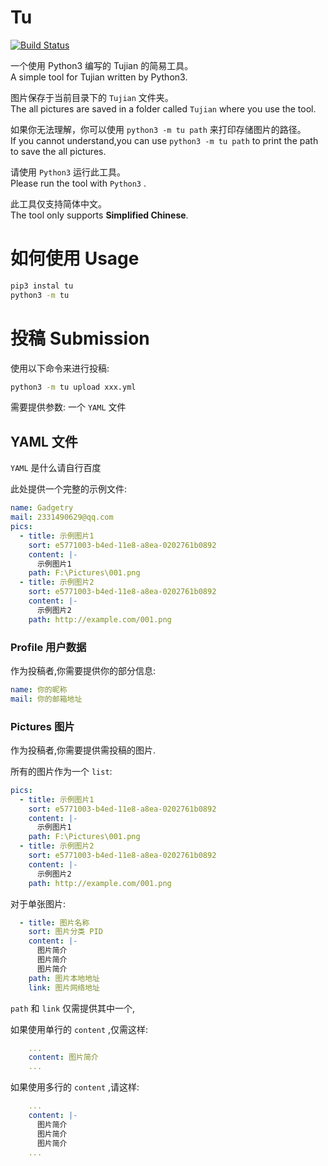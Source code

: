 # Tu

[![Build Status](https://travis-ci.org/gggxbbb/tujian_python.svg?branch=master)](https://travis-ci.org/gggxbbb/tujian_python)  
  
一个使用 Python3 编写的 Tujian 的简易工具。  
A simple tool for Tujian written by Python3.  
  
图片保存于当前目录下的 `Tujian` 文件夹。  
The all pictures are saved in a folder called `Tujian` where you use the tool.  
  
如果你无法理解，你可以使用 `python3 -m tu path` 来打印存储图片的路径。  
If you cannot understand,you can use `python3 -m tu path` to print the path to save the all pictures.  
  
请使用 `Python3` 运行此工具。  
Please run the tool with `Python3` .  
  
此工具仅支持简体中文。  
The tool only supports **Simplified Chinese**.

# 如何使用 Usage 

```bash
pip3 instal tu
python3 -m tu
```

# 投稿 Submission

使用以下命令来进行投稿:  
```bash
python3 -m tu upload xxx.yml
```
需要提供参数: 一个 `YAML` 文件  

## YAML 文件

`YAML` 是什么请自行百度  

此处提供一个完整的示例文件:  

```yaml
name: Gadgetry
mail: 2331490629@qq.com
pics:
  - title: 示例图片1
    sort: e5771003-b4ed-11e8-a8ea-0202761b0892
    content: |-
      示例图片1
    path: F:\Pictures\001.png
  - title: 示例图片2
    sort: e5771003-b4ed-11e8-a8ea-0202761b0892
    content: |-
      示例图片2
    path: http://example.com/001.png
```

### Profile 用户数据

作为投稿者,你需要提供你的部分信息:  

```yaml
name: 你的昵称
mail: 你的邮箱地址
```

### Pictures 图片

作为投稿者,你需要提供需投稿的图片.  

所有的图片作为一个 `list`:

```yaml
pics:
  - title: 示例图片1
    sort: e5771003-b4ed-11e8-a8ea-0202761b0892
    content: |-
      示例图片1
    path: F:\Pictures\001.png
  - title: 示例图片2
    sort: e5771003-b4ed-11e8-a8ea-0202761b0892
    content: |-
      示例图片2
    path: http://example.com/001.png
```

对于单张图片:  

```yaml
  - title: 图片名称
    sort: 图片分类 PID
    content: |-
      图片简介
      图片简介
      图片简介
    path: 图片本地地址
    link: 图片网络地址
```

`path` 和 `link` 仅需提供其中一个,  

如果使用单行的 `content` ,仅需这样:

```yaml
    ...
    content: 图片简介
    ...
```

如果使用多行的 `content` ,请这样:

```yaml
    ...
    content: |-
      图片简介
      图片简介
      图片简介
    ...
```